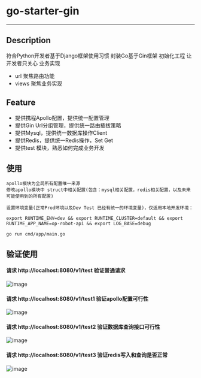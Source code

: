 # go-starter-gin
---

## Description
符合Python开发者基于Django框架使用习惯 封装Go基于Gin框架 初始化工程
让开发者只关心 业务实现

- url 聚焦路由功能
- views 聚焦业务实现

## Feature

- 提供携程Apollo配置，提供统一配置管理
- 提供Gin Url分组管理，提供统一路由插拔策略
- 提供Mysql，提供统一数据库操作Client
- 提供Redis，提供统一Redis操作，Set Get
- 提供test 模块，熟悉如何完成业务开发

## 使用
```
apollo模块为全局所有配置唯一来源
修改apollo模块中 struct中相关配置(包含：mysql相关配置，redis相关配置，以及未来可能使用到的所有配置)

设置环境变量(正常Prod环境以及Dev Test 已经有统一的环境变量)，仅适用本地开发环境：

export RUNTIME_ENV=dev && export RUNTIME_CLUSTER=default && export RUNTIME_APP_NAME=op-robot-api && export LOG_BASE=debug

go run cmd/app/main.go 
```
## 验证使用
#### 请求 http://localhost:8080/v1/test 验证普通请求
![image](https://user-images.githubusercontent.com/81603118/113645745-0a8c9180-96ba-11eb-8c44-1e9e5fc4aa6c.png)

#### 请求 http://localhost:8080/v1/test1 验证apollo配置可行性
![image](https://user-images.githubusercontent.com/81603118/113645881-47588880-96ba-11eb-8786-e1cc1057943e.png)

#### 请求 http://localhost:8080/v1/test2 验证数据库查询接口可行性
![image](https://user-images.githubusercontent.com/81603118/113648966-24c96e00-96c0-11eb-89b8-3a93b0f31ca7.png)

#### 请求 http://localhost:8080/v1/test3 验证redis写入和查询是否正常
![image](https://user-images.githubusercontent.com/81603118/113668218-7e439400-96e4-11eb-8f82-b8981e6d32f7.png)





